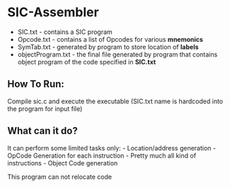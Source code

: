 # SIC-Assembler


* SIC.txt - contains a SIC program
* Opcode.txt - contains a list of Opcodes for various **mnemonics**
* SymTab.txt - generated by program to store location of **labels**
* objectProgram.txt - the final file generated by program that contains object program of the code specified in **SIC.txt**

## How To Run:
Compile sic.c and execute the executable (SIC.txt name is hardcoded into the program for input file)

## What can it do?
It can perform some limited tasks only:
	- Location/address generation
	- OpCode Generation for each instruction
		- Pretty much all kind of instructions
	- Object Code generation

This program can not relocate code